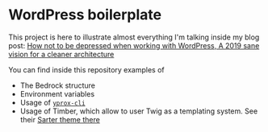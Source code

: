 # WordPress boilerplate

This project is here to illustrate almost everything I'm talking inside my blog post: [How not to be depressed when working with WordPress, A 2019 sane vision for a cleaner architecture ](https://devops-life.com/blog/2019/04/08/state-of-wordpress-in-2019)

You can find inside this repository examples of
- The Bedrock structure
- Environment variables
- Usage of [`yprox-cli`](https://github.com/Yproximite/yProx-cli)
- Usage of Timber, which allow to user Twig as a templating system. See their [Sarter theme there](https://github.com/timber/starter-theme)

